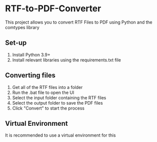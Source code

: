 # RTF-to-PDF-Converter
This project allows you to convert RTF Files to PDF using Python and the comtypes library

## Set-up
1. Install Python 3.9+
2. Install relevant libraries using the requirements.txt file


## Converting files
1. Get all of the RTF files into a folder
2. Run the .bat file to open the UI
3. Select the input folder containing the RTF files
4. Select the output folder to save the PDF files
5. Click "Convert" to start the process


## Virtual Environment
It is recommended to use a virtual environment for this
